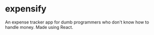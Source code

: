 # expensify
An expense tracker app for dumb programmers who don't know how to handle money. Made using React.
